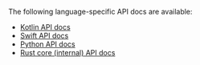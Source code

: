 The following language-specific API docs are available:

- [Kotlin API docs](../../javadoc/glean/index.html)
- [Swift API docs](../../swift/index.html)
- [Python API docs](../../python/glean/index.html)
- [Rust core (internal) API docs](../../docs/index.html)
